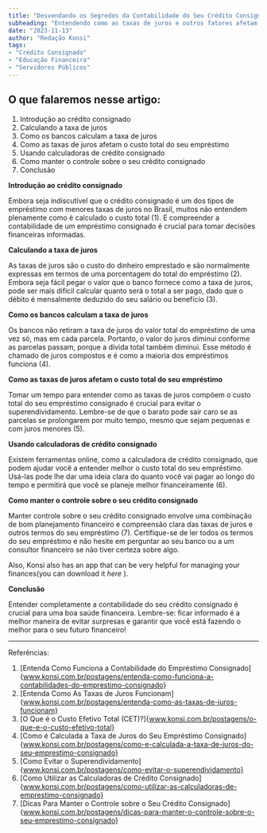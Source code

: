 ```yaml
---
title: "Desvendando os Segredos da Contabilidade do Seu Crédito Consignado"
subheading: "Entendendo como as taxas de juros e outros fatores afetam o total a ser pago"
date: "2023-11-13"
author: "Redação Konsi"
tags:
- "Crédito Consignado"
- "Educação Financeira"
- "Servidores Públicos"
---
```

## O que falaremos nesse artigo:
1. Introdução ao crédito consignado
2. Calculando a taxa de juros 
3. Como os bancos calculam a taxa de juros
4. Como as taxas de juros afetam o custo total do seu empréstimo
5. Usando calculadoras de crédito consignado
6. Como manter o controle sobre o seu crédito consignado
7. Conclusão

__Introdução ao crédito consignado__

Embora seja indiscutível que o crédito consignado é um dos tipos de empréstimo com menores taxas de juros no Brasil, muitos não entendem plenamente como é calculado o custo total (1). E compreender a contabilidade de um empréstimo consignado é crucial para tomar decisões financeiras informadas.

__Calculando a taxa de juros__

As taxas de juros são o custo do dinheiro emprestado e são normalmente expressas em termos de uma porcentagem do total do empréstimo (2). Embora seja fácil pegar o valor que o banco fornece como a taxa de juros, pode ser mais difícil calcular quanto será o total a ser pago, dado que o débito é mensalmente deduzido do seu salário ou benefício (3).

__Como os bancos calculam a taxa de juros__

Os bancos não retiram a taxa de juros do valor total do empréstimo de uma vez só, mas em cada parcela. Portanto, o valor do juros diminui conforme as parcelas passam, porque a dívida total também diminui. Esse método é chamado de juros compostos e é como a maioria dos empréstimos funciona (4).

__Como as taxas de juros afetam o custo total do seu empréstimo__

Tomar um tempo para entender como as taxas de juros compõem o custo total do seu empréstimo consignado é crucial para evitar o superendividamento. Lembre-se de que o barato pode sair caro se as parcelas se prolongarem por muito tempo, mesmo que sejam pequenas e com juros menores (5).

__Usando calculadoras de crédito consignado__

Existem ferramentas online, como a calculadora de crédito consignado, que podem ajudar você a entender melhor o custo total do seu empréstimo. Usá-las pode lhe dar uma ideia clara do quanto você vai pagar ao longo do tempo e permitirá que você se planeje melhor financeiramente (6).

__Como manter o controle sobre o seu crédito consignado__

Manter controle sobre o seu crédito consignado envolve uma combinação de bom planejamento financeiro e compreensão clara das taxas de juros e outros termos do seu empréstimo (7). Certifique-se de ler todos os termos do seu empréstimo e não hesite em perguntar ao seu banco ou a um consultor financeiro se não tiver certeza sobre algo.

Also, Konsi also has an app that can be very helpful for managing your finances(you can download it *here* ).

__Conclusão__

Entender completamente a contabilidade do seu crédito consignado é crucial para uma boa saúde financeira. Lembre-se: ficar informado é a melhor maneira de evitar surpresas e garantir que você está fazendo o melhor para o seu futuro financeiro!

------

Referências:
1. [Entenda Como Funciona a Contabilidade do Empréstimo Consignado]{www.konsi.com.br/postagens/entenda-como-funciona-a-contabilidades-do-emprestimo-consignado}
2. [Entenda Como As Taxas de Juros Funcionam]{www.konsi.com.br/postagens/entenda-como-as-taxas-de-juros-funcionam}
3. [O Que é o Custo Efetivo Total (CET)?]{www.konsi.com.br/postagens/o-que-e-o-custo-efetivo-total}
4. [Como é Calculada a Taxa de Juros do Seu Empréstimo Consignado]{www.konsi.com.br/postagens/como-e-calculada-a-taxa-de-juros-do-seu-emprestimo-consignado}
5. [Como Evitar o Superendividamento]{www.konsi.com.br/postagens/como-evitar-o-superendividamento}
6. [Como Utilizar as Calculadoras de Crédito Consignado]{www.konsi.com.br/postagens/como-utilizar-as-calculadoras-de-emprestimo-consignado}
7. [Dicas Para Manter o Controle sobre o Seu Crédito Consignado]{www.konsi.com.br/postagens/dicas-para-manter-o-controle-sobre-o-seu-emprestimo-consignado}